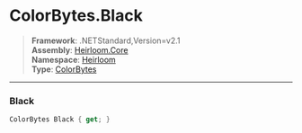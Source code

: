 # ColorBytes.Black

> **Framework**: .NETStandard,Version=v2.1  
> **Assembly**: [Heirloom.Core][0]  
> **Namespace**: [Heirloom][0]  
> **Type**: [ColorBytes][1]

--------------------------------------------------------------------------------

### Black

```cs
ColorBytes Black { get; }
```

[0]: ../Heirloom.Core.md
[1]: Heirloom.ColorBytes.md
